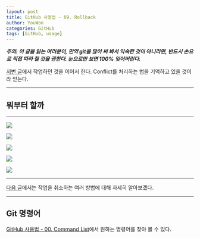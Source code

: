 ```yaml
---
layout: post
title: GitHub 사용법 - 09. Rollback
author: YouWon
categories: GitHub
tags: [GitHub, usage]
---
```



***주의: 이 글을 읽는 여러분이, 만약 git을 많이 써 봐서 익숙한 것이 아니라면, 반드시 손으로 직접 따라 칠 것을 권한다. 눈으로만 보면 100% 잊어버린다.***

[저번 글](https://greeksharifa.github.io/github/2018/08/19/github-usage-08-conflict/)에서 작업하던 것을 이어서 한다. Conflict를 처리하는 법을 기억하고 있을 것이라 믿는다.

---

## 뭐부터 할까













---

![](/public/img/GitHub/2018_08_20_github_usage_09_rollback/.PNG)

![](/public/img/GitHub/2018_08_20_github_usage_09_rollback/.PNG)

![](/public/img/GitHub/2018_08_20_github_usage_09_rollback/.PNG)

![](/public/img/GitHub/2018_08_20_github_usage_09_rollback/.PNG)

![](/public/img/GitHub/2018_08_20_github_usage_09_rollback/.PNG)

---

[다음 글](https://greeksharifa.github.io/references/2018/07/13/it-will-update-soon/)에서는 작업을 취소하는 여러 방법에 대해 자세히 알아보겠다.

---

## Git 명령어

[GitHub 사용법 - 00. Command List](https://greeksharifa.github.io/github/2018/06/29/github-usage-00-command-list/)에서 원하는 명령어를 찾아 볼 수 있다.
